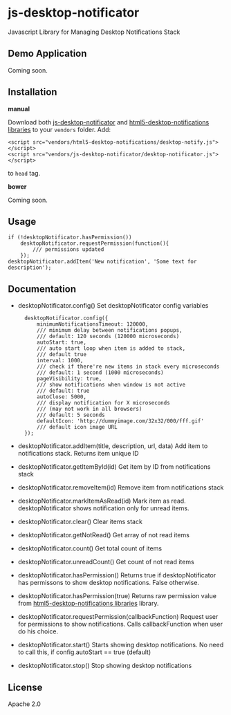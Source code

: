 # js-desktop-notificator
Javascript Library for Managing Desktop Notifications Stack

Demo Application
-------

Coming soon.

Installation
-------


**manual**

Download both [js-desktop-notificator](https://github.com/jeka-kiselyov/js-desktop-notificator) and [html5-desktop-notifications libraries](https://github.com/ttsvetko/HTML5-Desktop-Notifications) to your `vendors` folder. Add:

    <script src="vendors/html5-desktop-notifications/desktop-notify.js"></script>
    <script src="vendors/js-desktop-notificator/desktop-notificator.js"></script>

to `head` tag.

**bower**

Coming soon.

Usage
-------

    if (!desktopNotificator.hasPermission())
        desktopNotificator.requestPermission(function(){
            /// permissions updated
        });
    desktopNotificator.addItem('New notification', 'Some text for description');

Documentation
-------

- desktopNotificator.config()
Set desktopNotificator config variables
    
        desktopNotificator.config({
            minimumNotificationsTimeout: 120000,  
            /// minimum delay between notifications popups, 
            /// default: 120 seconds (120000 microseconds)
            autoStart: true,                      
            /// auto start loop when item is added to stack, 
            /// default true
            interval: 1000,                       
            /// check if there're new items in stack every microseconds
            /// default: 1 second (1000 microseconds)
            pageVisibility: true,                 
            /// show notifications when window is not active
            /// default: true
            autoClose: 5000,                      
            /// display notification for X microseconds 
            /// (may not work in all browsers)
            /// default: 5 seconds
            defaultIcon: 'http://dummyimage.com/32x32/000/fff.gif' 
            /// default icon image URL
        });
- desktopNotificator.addItem(title, description, url, data)
Add item to notifications stack. Returns item unique ID
- desktopNotificator.getItemById(id)
Get item by ID from notifications stack
- desktopNotificator.removeItem(id)
Remove item from notifications stack
- desktopNotificator.markItemAsRead(id)
Mark item as read. desktopNotificator shows notification only for unread items.
- desktopNotificator.clear()
Clear items stack
- desktopNotificator.getNotRead()
Get array of not read items
- desktopNotificator.count()
Get total count of items
- desktopNotificator.unreadCount()
Get count of not read items
- desktopNotificator.hasPermission()
Returns true if desktopNotificator has permissons to show desktop notifications. False otherwise.
- desktopNotificator.hasPermission(true)
Returns raw permission value from [html5-desktop-notifications libraries](https://github.com/ttsvetko/HTML5-Desktop-Notifications) library.
- desktopNotificator.requestPermission(callbackFunction)
Request user for permissions to show notifications. Calls callbackFunction when user do his choice.
- desktopNotificator.start()
Starts showing desktop notifications. No need to call this, if config.autoStart == true (default)
- desktopNotificator.stop()
Stop showing desktop notifications


License
-------

Apache 2.0
